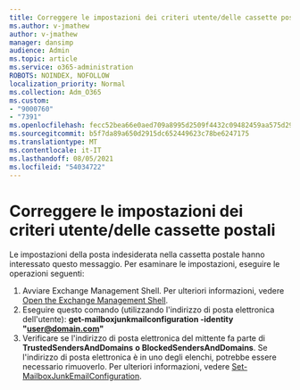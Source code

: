 ```yaml
---
title: Correggere le impostazioni dei criteri utente/delle cassette postali
ms.author: v-jmathew
author: v-jmathew
manager: dansimp
audience: Admin
ms.topic: article
ms.service: o365-administration
ROBOTS: NOINDEX, NOFOLLOW
localization_priority: Normal
ms.collection: Adm_O365
ms.custom:
- "9000760"
- "7391"
ms.openlocfilehash: fecc52bea66e0aed709a8995d2509f4432c09482459aa575d29e4c7551375211
ms.sourcegitcommit: b5f7da89a650d2915dc652449623c78be6247175
ms.translationtype: MT
ms.contentlocale: it-IT
ms.lasthandoff: 08/05/2021
ms.locfileid: "54034722"
---
```

# <a name="fix-user-policymailbox-settings"></a>Correggere le impostazioni dei criteri utente/delle cassette postali

Le impostazioni della posta indesiderata nella cassetta postale hanno interessato questo messaggio. Per esaminare le impostazioni, eseguire le operazioni seguenti:

1. Avviare Exchange Management Shell. Per ulteriori informazioni, vedere [Open the Exchange Management Shell](https://go.microsoft.com/fwlink/?linkid=2101432).
2. Eseguire questo comando (utilizzando l'indirizzo di posta elettronica dell'utente):  **get-mailboxjunkmailconfiguration -identity "user@domain.com"**
3. Verificare se l'indirizzo di posta elettronica del mittente fa parte di **TrustedSendersAndDomains** **o BlockedSendersAndDomains**. Se l'indirizzo di posta elettronica è in uno degli elenchi, potrebbe essere necessario rimuoverlo. Per ulteriori informazioni, vedere [Set-MailboxJunkEmailConfiguration](https://go.microsoft.com/fwlink/?linkid=2101047).
